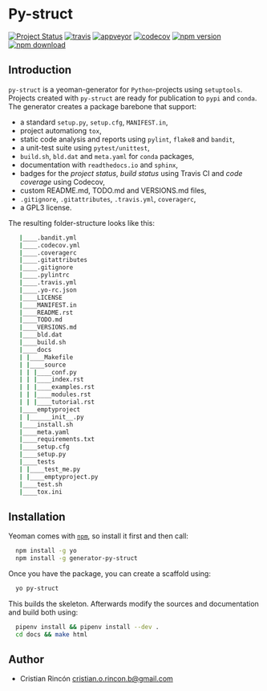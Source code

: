 # Py-struct

[![Project Status](http://www.repostatus.org/badges/latest/inactive.svg)](http://www.repostatus.org/#inactive)
[![travis](https://travis-ci.org/cristian-rincon/py-struct.svg?branch=master)](https://travis-ci.org/cristian-rincon/py-struct)
[![appveyor](https://ci.appveyor.com/api/projects/status/6kpnkmlva9hio2hc?svg=true)](https://ci.appveyor.com/project/cristian-rincon/py-struct)
[![codecov](https://codecov.io/gh/cristian-rincon/py-struct/branch/master/graph/badge.svg)](https://codecov.io/gh/cristian-rincon/py-struct)
[![npm version](https://badge.fury.io/js/generator-python-bones.svg)](https://www.npmjs.com/package/generator-py-struct)
[![npm download](https://img.shields.io/npm/dt/generator-py-struct.svg)](https://www.npmjs.com/package/generator-py-struct)



## Introduction

`py-struct` is a yeoman-generator for `Python`-projects using `setuptools`. Projects created with `py-struct` are ready for publication to `pypi` and `conda`. The generator creates a package barebone that support:

* a standard `setup.py`, `setup.cfg`, `MANIFEST.in`,
* project automationg `tox`,
* static code analysis and reports using `pylint`, `flake8` and `bandit`,
* a unit-test suite using `pytest/unittest`,
* `build.sh`, `bld.dat` and `meta.yaml` for `conda` packages,
* documentation with `readthedocs.io` and `sphinx`,
* badges for the *project status*, *build status* using Travis CI and *code coverage* using Codecov,
* custom README.md, TODO.md and VERSIONS.md files,
* `.gitignore`, `.gitattributes`, `.travis.yml`, `coveragerc`,
* a GPL3 license.

The resulting folder-structure looks like this:

```sh
   |____.bandit.yml
   |____.codecov.yml
   |____.coveragerc
   |____.gitattributes
   |____.gitignore
   |____.pylintrc
   |____.travis.yml
   |____.yo-rc.json
   |____LICENSE
   |____MANIFEST.in
   |____README.rst
   |____TODO.md
   |____VERSIONS.md
   |____bld.dat
   |____build.sh
   |____docs
   | |____Makefile
   | |____source
   | | |____conf.py
   | | |____index.rst
   | | |____examples.rst
   | | |____modules.rst
   | | |____tutorial.rst
   |____emptyproject
   | |______init__.py
   |____install.sh
   |____meta.yaml
   |____requirements.txt
   |____setup.cfg
   |____setup.py
   |____tests
   | |____test_me.py
   | |____emptyproject.py
   |____test.sh
   |____tox.ini
```

## Installation

Yeoman comes with [```npm```](https://nodejs.org/en/download/current/), so install it first and then call:

```sh
  npm install -g yo
  npm install -g generator-py-struct
```

Once you have the package, you can create a scaffold using:

```sh
  yo py-struct
```

This builds the skeleton. Afterwards modify the sources and documentation and build both using:

```sh
  pipenv install && pipenv install --dev .
  cd docs && make html
```

## Author

* Cristian Rincón <a href="mailto:cristian.o.rincon.b@gmail.com">cristian.o.rincon.b@gmail.com</a>
